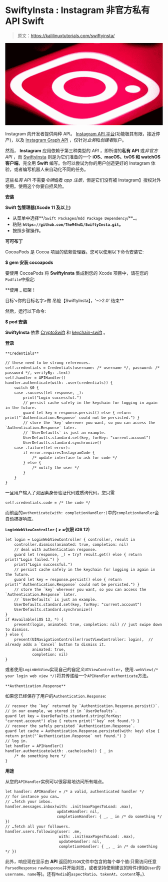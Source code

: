 # SwiftyInsta : Instagram 非官方私有 API Swift

> 原文：<https://kalilinuxtutorials.com/swiftyinsta/>

[![SwiftyInsta : Instagram Unofficial Private API Swift](img/00b0b4b0420145cc626b0f069affbec3.png "SwiftyInsta : Instagram Unofficial Private API Swift")](https://1.bp.blogspot.com/-_vouunDVR-8/X6nCI0LlDXI/AAAAAAAAH9E/PoujqzEqHsEnhQqx6VK41rWe7U6gUlC7gCLcBGAsYHQ/s728/Insta%25281%2529.png)

Instagram 向开发者提供两种 API。 [Instagram API 平台](https://www.instagram.com/developer/)(功能极其有限，接近停产)，以及 [Instagram Graph API](https://developers.facebook.com/docs/instagram-api) ，仅针对*业务*和*创建者*账户。

然而， **Instagram** 应用依赖于第三种类型的 *API* ，即所谓的**私有 API** 或*非官方 API* ，而 [SwiftyInsta](https://github.com/TheM4hd1/SwiftyInsta) 则是为它们准备的一个 **iOS、macOS、tvOS 和 watchOS 客户端**，完全用 **Swift** 编写。你可以尝试为你的用户创造更好的 Instagram 体验，或者编写机器人来自动化不同的任务。

这些*私有 API* 不需要*令牌*或者 *app 注册*，但是它们没有被 Instagram】授权对外使用。使用这个你要自担风险。

**安装**

**Swift 包管理器(Xcode 11 及以上)**

*   从菜单中选择**/`Swift Packages`/`Add Package Dependency`/**`…`。
*   粘贴 **`https://github.com/TheM4hd1/SwiftyInsta.git`。**
*   按照步骤操作。

**可可布丁**

CocoaPods 是 Cocoa 项目的依赖管理器。您可以使用以下命令安装它:

**$ gem 安装 cocoapods**

要使用 CocoaPods 将 **SwiftyInsta** 集成到您的 Xcode 项目中，请在您的`Podfile`中指定:

**使用 _ 框架！

目标’<你的目标名字>做
吊舱【SwiftyInsta】，‘~>2.0’
结束**

然后，运行以下命令:

**$ pod 安装**

**SwiftyInsta** 依靠 [CryptoSwift](https://github.com/krzyzanowskim/CryptoSwift) 和 [keychain-swift](https://github.com/evgenyneu/keychain-swift) 。

**登录**

`**Credentials**`

```
// these need to be strong references.
self.credentials = Credentials(username: /* username */, password: /* password */, verifyBy: .text)
self.handler = APIHandler()
handler.authenticate(with: .user(credentials)) {
    switch $0 {
    case .success(let response, _):
        print("Login successful.")
        // persist cache safely in the keychain for logging in again in the future.
        guard let key = response.persist() else { return print("`Authentication.Response` could not be persisted.") }
        // store the `key` wherever you want, so you can access the `Authentication.Response` later.
        // `UserDefaults` is just an example.
        UserDefaults.standard.set(key, forKey: "current.account")
        UserDefaults.standard.synchronize()
    case .failure(let error):
        if error.requiresInstagramCode {
            /* update interface to ask for code */
        } else {
            /* notify the user */
        }
    }
}
```

一旦用户输入了双因素身份验证代码或质询代码，您只需

```
self.credentials.code = /* the code */
```

而前面的`authenticate(with: completionHandler:)`中的`completionHandler`会自动捕捉响应。

**`LoginWebViewController` ( > =仅限 iOS 12)**

```
let login = LoginWebViewController { controller, result in
    controller.dismiss(animated: true, completion: nil)
    // deal with authentication response.
    guard let (response, _) = try? result.get() else { return print("Login failed.") }
    print("Login successful.")
    // persist cache safely in the keychain for logging in again in the future.
    guard let key = response.persist() else { return print("`Authentication.Response` could not be persisted.") }
    // store the `key` wherever you want, so you can access the `Authentication.Response` later.
    // `UserDefaults` is just an example.
    UserDefaults.standard.set(key, forKey: "current.account")
    UserDefaults.standard.synchronize()
}
if #available(iOS 13, *) {
    present(login, animated: true, completion: nil) // just swipe down to dismiss.
} else {
    present(UINavigationController(rootViewController: login),  // already adds a `Cancel` button to dismiss it.
            animated: true,
            completion: nil)
}
```

或者使用`LoginWebView`实现自己的自定义`UIViewController`，使用`.webView(/* your login web view */)`将其传递给一个`APIHandler` `authenticate`方法。

`**Authentication.Response**`

如果您已经保存了用户的`Authentication.Response`:

```
// recover the `key` returned by `Authentication.Response.persist()`.
// in our example, we stored it in `UserDefaults`.
guard let key = UserDefaults.standard.string(forKey: "current.account") else { return print("`key` not found.") }
// recover the safely persisted `Authentication.Response`.
guard let cache = Authentication.Response.persisted(with: key) else { return print("`Authentication.Response` not found.") }
// log in.
let handler = APIHandler()
handler.authenticate(with: .cache(cache)) { _ in
    /* do something here */
}
```

**用途**

从您的`APIHandler`实例可以很容易地访问所有端点。

```
let handler: APIHandler = /* a valid, authenticated handler */
// for instance you can…
// …fetch your inbox.
handler.messages.inbox(with: .init(maxPagesToLoad: .max),
                       updateHandler: nil,
                       completionHandler: { _, _ in /* do something */ })
// …fetch all your followers.
handler.users.following(user: .me,
                        with: .init(maxPagesToLoad: .max),
                        updateHandler: nil,
                        completionHandler: { _, _ in /* do something */ })
```

此外，响应现在显示由 **API** 返回的`JSON`文件中包含的每个单个值:只需访问任意`ParsedResponse` `rawResponse`并开始浏览，或者坚持使用建议的附件(例如`User`的`username`、`name`等)。还有`Media`的`aspectRatio`、`takenAt`、`content`等。).
